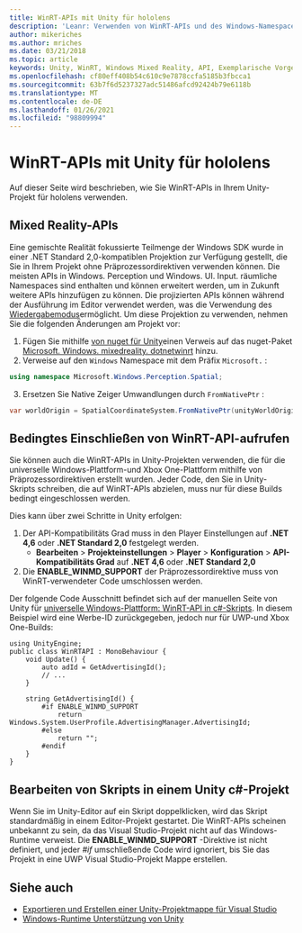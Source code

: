 ```yaml
---
title: WinRT-APIs mit Unity für hololens
description: 'Leanr: Verwenden von WinRT-APIs und des Windows-Namespace in ihren Unity Mixed Reality-Projekten für hololens.'
author: mikeriches
ms.author: mriches
ms.date: 03/21/2018
ms.topic: article
keywords: Unity, WinRT, Windows Mixed Reality, API, Exemplarische Vorgehensweise, Mixed Reality-Headset, Windows Mixed Reality-Headset, Virtual Reality-Headset, Mixed Reality-APIs
ms.openlocfilehash: cf80eff408b54c610c9e7878ccfa5185b3fbcca1
ms.sourcegitcommit: 63b7f6d5237327adc51486afcd92424b79e6118b
ms.translationtype: MT
ms.contentlocale: de-DE
ms.lasthandoff: 01/26/2021
ms.locfileid: "98809994"
---
```

# <a name="winrt-apis-with-unity-for-hololens"></a>WinRT-APIs mit Unity für hololens

Auf dieser Seite wird beschrieben, wie Sie WinRT-APIs in Ihrem Unity-Projekt für hololens verwenden.

## <a name="mixed-reality-apis"></a>Mixed Reality-APIs

Eine gemischte Realität fokussierte Teilmenge der Windows SDK wurde in einer .NET Standard 2,0-kompatiblen Projektion zur Verfügung gestellt, die Sie in Ihrem Projekt ohne Präprozessordirektiven verwenden können. Die meisten APIs in Windows. Perception und Windows. UI. Input. räumliche Namespaces sind enthalten und können erweitert werden, um in Zukunft weitere APIs hinzufügen zu können. Die projizierten APIs können während der Ausführung im Editor verwendet werden, was die Verwendung des [Wiedergabemodus](/windows/mixed-reality/unity-play-mode)ermöglicht. Um diese Projektion zu verwenden, nehmen Sie die folgenden Änderungen am Projekt vor:

1) Fügen Sie mithilfe [von nuget für Unity](https://github.com/GlitchEnzo/NuGetForUnity)einen Verweis auf das nuget-Paket [Microsoft. Windows. mixedreality. dotnetwinrt](https://www.nuget.org/packages/Microsoft.Windows.MixedReality.DotNetWinRT) hinzu.
2) Verweise auf den `Windows` Namespace mit dem Präfix `Microsoft.` :
```cs
using namespace Microsoft.Windows.Perception.Spatial;
```
3) Ersetzen Sie Native Zeiger Umwandlungen durch `FromNativePtr` :
```cs
var worldOrigin = SpatialCoordinateSystem.FromNativePtr(unityWorldOriginPtr);
```

## <a name="conditionally-include-winrt-api-calls"></a>Bedingtes Einschließen von WinRT-API-aufrufen

Sie können auch die WinRT-APIs in Unity-Projekten verwenden, die für die universelle Windows-Plattform-und Xbox One-Plattform mithilfe von Präprozessordirektiven erstellt wurden. Jeder Code, den Sie in Unity-Skripts schreiben, die auf WinRT-APIs abzielen, muss nur für diese Builds bedingt eingeschlossen werden. 

Dies kann über zwei Schritte in Unity erfolgen:
1) Der API-Kompatibilitäts Grad muss in den Player Einstellungen auf **.NET 4,6** oder **.NET Standard 2,0** festgelegt werden.
    - **Bearbeiten**  >  **Projekteinstellungen**  >  **Player**  >  **Konfiguration**  >  **API-Kompatibilitäts Grad** auf **.NET 4,6** oder **.NET Standard 2,0**
2) Die **ENABLE_WINMD_SUPPORT** der Präprozessordirektive muss von WinRT-verwendeter Code umschlossen werden.

Der folgende Code Ausschnitt befindet sich auf der manuellen Seite von Unity für [universelle Windows-Plattform: WinRT-API in c#-Skripts](https://docs.unity3d.com/Manual/windowsstore-scripts.html). In diesem Beispiel wird eine Werbe-ID zurückgegeben, jedoch nur für UWP-und Xbox One-Builds:

```
using UnityEngine;
public class WinRTAPI : MonoBehaviour {
    void Update() {
        auto adId = GetAdvertisingId();
        // ...
    }

    string GetAdvertisingId() {
        #if ENABLE_WINMD_SUPPORT
            return Windows.System.UserProfile.AdvertisingManager.AdvertisingId;
        #else
            return "";
        #endif
    }
}
```

## <a name="edit-your-scripts-in-a-unity-c-project"></a>Bearbeiten von Skripts in einem Unity c#-Projekt

Wenn Sie im Unity-Editor auf ein Skript doppelklicken, wird das Skript standardmäßig in einem Editor-Projekt gestartet. Die WinRT-APIs scheinen unbekannt zu sein, da das Visual Studio-Projekt nicht auf das Windows-Runtime verweist. Die **ENABLE_WINMD_SUPPORT** -Direktive ist nicht definiert, und jeder *#if* umschließende Code wird ignoriert, bis Sie das Projekt in eine UWP Visual Studio-Projekt Mappe erstellen.

## <a name="see-also"></a>Siehe auch
* [Exportieren und Erstellen einer Unity-Projektmappe für Visual Studio](exporting-and-building-a-unity-visual-studio-solution.md)
* [Windows-Runtime Unterstützung von Unity](https://docs.unity3d.com/Manual/IL2CPP-WindowsRuntimeSupport.html)